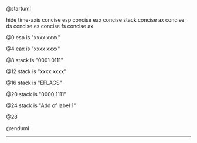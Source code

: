 @startuml

hide time-axis
concise esp
concise eax
concise stack
concise ax
concise ds
concise es
concise fs
concise ax

@0
esp is "xxxx xxxx"

@4
eax is "xxxx xxxx"

@8
stack is "0001 0111"

@12
stack is "xxxx xxxx"

@16
stack is "EFLAGS"

@20
stack is "0000 1111"

@24
stack is "Add of label 1"

@28



@enduml
****